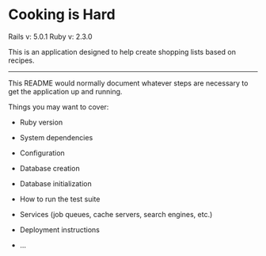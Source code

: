 # Cooking is Hard

Rails v: 5.0.1
Ruby v: 2.3.0

This is an application designed to help create shopping lists based on recipes.

-------------------------------------------------------------------------------

This README would normally document whatever steps are necessary to get the
application up and running.

Things you may want to cover:

* Ruby version

* System dependencies

* Configuration

* Database creation

* Database initialization

* How to run the test suite

* Services (job queues, cache servers, search engines, etc.)

* Deployment instructions

* ...
